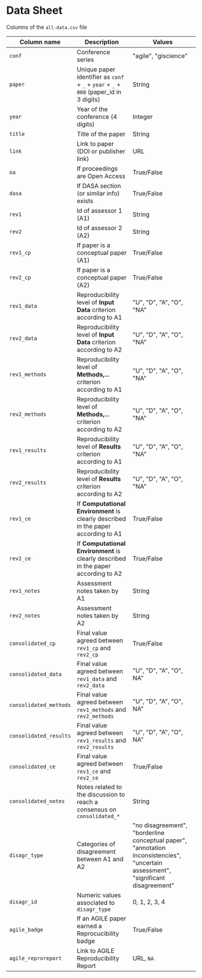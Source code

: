 # Data Sheet

Columns of the `all-data.csv` file

| Column name    | Description | Values |
| -------- | ------- |------- |
| `conf`  |   Conference series  | "agile", "giscience" |
| `paper` | Unique paper identifier as `conf` + `_` + `year` + `_` + `000` (paper_id in 3 digits)     | String |
| `year`    | Year of the conference (4 digits)    | Integer |
| `title` | Title of the paper | String |
| `link` | Link to paper (DOI or publisher link) | URL |
| `oa` | If proceedings are Open Access | True/False |
| `dasa` | If DASA section (or similar info) exists | True/False |
| `rev1` | Id of assessor 1 (A1)  | String |
| `rev2` | Id of assessor 2 (A2)  | String
| `rev1_cp` | If paper is a conceptual paper (A1) | True/False |
| `rev2_cp` | If paper is a conceptual paper (A2) | True/False |
| `rev1_data` | Reproducibility level of **Input Data** criterion according to A1 | "U", "D", "A", "O", "NA" |
| `rev2_data`| Reproducibility level of **Input Data** criterion according to A2 |  "U", "D", "A", "O", "NA" |
| `rev1_methods` | Reproducibility level of **Methods,...** criterion according to A1 | "U", "D", "A", "O", "NA" |
| `rev2_methods` | Reproducibility level of **Methods,...** criterion according to A2 | "U", "D", "A", "O", "NA" |
| `rev1_results` | Reproducibility level of **Results** criterion according to A1 | "U", "D", "A", "O", "NA" |
| `rev2_results` | Reproducibility level of **Results** criterion according to A2 | "U", "D", "A", "O", "NA" |
| `rev1_ce` | If **Computational Environment** is clearly described in the paper according to A1 | True/False |
| `rev2_ce`| If **Computational Environment** is clearly described in the paper according to A2 | True/False |
| `rev1_notes` | Assessment notes taken by A1 | String |
| `rev2_notes` | Assessment notes taken by A2 | String |
| `consolidated_cp` | Final value agreed between `rev1_cp` and `rev2_cp` | True/False |
| `consolidated_data` | Final value agreed between `rev1_data` and `rev2_data` | "U", "D", "A", "O", NA" |
| `consolidated_methods` | Final value agreed between `rev1_methods` and `rev2_methods` | "U", "D", "A", "O", NA" |
| `consolidated_results` | Final value agreed between `rev1_results` and `rev2_results` | "U", "D", "A", "O", NA" |
| `consolidated_ce` | Final value agreed between `rev1_ce` and `rev2_ce` | True/False |
| `consolidated_notes` | Notes related to the discussion to reach a consensus on `consolidated_*` | String |
| `disagr_type` | Categories of disagreement between A1 and A2 | "no disagreement", "borderline conceptual paper", "annotation inconsistencies", "uncertain assessment", "significant disagreement" |
| `disagr_id` | Numeric values associated to `disagr_type` | 0, 1, 2, 3, 4 | 
| `agile_badge`| If an AGILE paper earned a Reprocucibility badge | True/False |
| `agile_reproreport` | Link to AGILE Reproducibility Report | URL, `NA` | 
